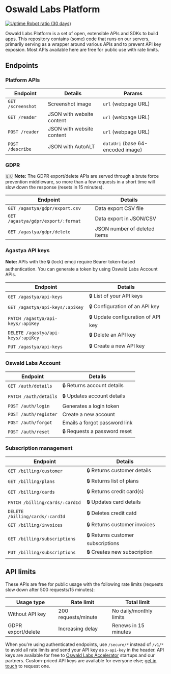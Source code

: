 # Oswald Labs Platform

[![Uptime Robot ratio (30 days)](https://img.shields.io/uptimerobot/ratio/m781065098-7bb8bda769f96da5183584a5.svg)](https://status.oswaldlabs.com)

Oswald Labs Platform is a set of open, extensible APIs and SDKs to build apps. This repository contains (some) code that runs on our servers, primarily serving as a wrapper around various APIs and to prevent API key exposion. Most APIs available here are free for public use with rate limits.

## Endpoints

### Platform APIs

| Endpoint | Details | Params |
| - | - | - |
| `GET /screenshot` | Screenshot image | `url` (webpage URL) |
| `GET /reader` | JSON with website content | `url` (webpage URL) |
| `POST /reader` | JSON with website content | `url` (webpage URL) |
| `POST /describe` | JSON with AutoALT | `dataUri` (base 64-encoded image) |

### GDPR

🇪🇺 **Note:** The GDPR export/delete APIs are served through a brute force prevention middleware, so more than a few requests in a short time will slow down the response (resets in 15 minutes).

| Endpoint | Details |
| - | - |
| `GET /agastya/gdpr/export.csv` | Data export CSV file |
| `GET /agastya/gdpr/export/:format` | Data export in JSON/CSV |
| `GET /agastya/gdpr/delete` | JSON number of deleted items |

### Agastya API keys

**Note:** APIs with the 🔒 (lock) emoji require Bearer token-based authentication. You can generate a token by using Oswald Labs Account APIs.

| Endpoint | Details
| - | - |
| `GET /agastya/api-keys` | 🔒 List of your API keys |
| `GET /agastya/api-keys/:apiKey` | 🔒 Configuration of an API key |
| `PATCH /agastya/api-keys/:apiKey` | 🔒 Update configuration of API key |
| `DELETE /agastya/api-keys/:apiKey` | 🔒 Delete an API key |
| `PUT /agastya/api-keys` | 🔒 Create a new API key |

### Oswald Labs Account

| Endpoint | Details
| - | - |
| `GET /auth/details` | 🔒 Returns account details |
| `PATCH /auth/details` | 🔒 Updates account details |
| `POST /auth/login` | Generates a login token |
| `POST /auth/register` | Create a new account |
| `POST /auth/forgot` | Emails a forgot password link |
| `POST /auth/reset` | 🔒 Requests a password reset |

### Subscription management

| Endpoint | Details
| - | - |
| `GET /billing/customer` | 🔒 Returns customer details |
| `GET /billing/plans` | 🔒 Returns list of plans |
| `GET /billing/cards` | 🔒 Returns credit card(s) |
| `PATCH /billing/cards/:cardId` | 🔒 Updates card details |
| `DELETE /billing/cards/:cardId` | 🔒 Deletes credit catd |
| `GET /billing/invoices` | 🔒 Returns customer invoices |
| `GET /billing/subscriptions` | 🔒 Returns customer subscriptions |
| `PUT /billing/subscriptions` | 🔒 Creates new subscription |

## API limits

These APIs are free for public usage with the following rate limits (requests slow down after 500 requests/15 minutes):

| Usage type      | Rate limit          | Total limit             |
|-----------------|---------------------|-------------------------|
| Without API key | 200 requests/minute | No daily/monthly limits |
| GDPR export/delete    | Increasing delay      | Renews in 15 minutes |

When you're using authenticated endpoints, use `/secure/*` instead of `/v1/*` to avoid all rate limits and send your API key as `x-api-key` in the header. API keys are available for free to [Oswald Labs Accelerator](https://oswaldlabs.com/accelerator) startups and our partners. Custom-priced API keys are available for everyone else; [get in touch](https://oswaldlabs.com/contact) to request one.
